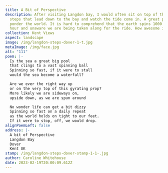 ```yaml
---
title: A Bit of Perspective
description: After visiting Langdon bay, I would often sit on top of the steep
  steps that lead down to the bay and watch the tide come in. A great place to
  ponder the world. It is hard to comprehend that the earth spins 1000 miles per
  hour and unaware we are being taken along for the ride. How awesome is that?
collection: Kent Views
aspect: landscape
image: /img/langdon-steps-dover-1-t.jpg
metaImage: /img/face.jpg
alt: "111"
poem: |-
  Is the sea a great big pool 
  that clings to a vast spinning ball
  Spinning so fast, if it were to stall
  would the sea become a waterfall?

  Are we ever the right way up 
  or on the very top of this gyrating prop?
  More likely we are sideways on,
  upside down, as we are spun around

  No wonder life can get a bit dizzy 
  Spinning so fast on a daily repeat
  as the world holds on tight to our feet.
  If it were to stop, off, we would drop.
alignPoemLeft: false
address: |-
  A bit of Perspective
  Langdon Bay
  Dover
  Kent UK
stamp: /img/langdon-steps-dover-stamp-1-1-.jpg
author: Caroline Whitehouse
date: 2023-02-19T20:00:09.612Z
---
```

